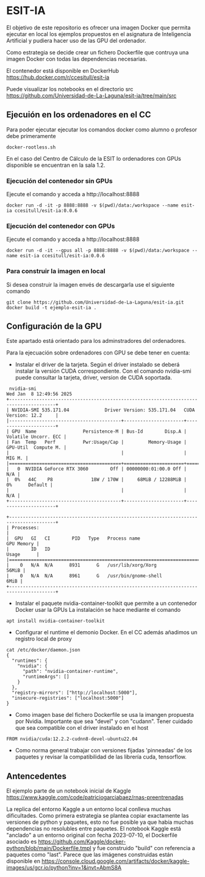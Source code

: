 # ESIT-IA

El objetivo de este repositorio es ofrecer una imagen Docker que permita ejecutar en local los ejemplos propuestos en el asignatura de Inteligencia Artificial y pudiera hacer uso de las GPU del ordenador.

Como estrategia se decide crear un fichero Dockerfile que contruya una imagen Docker con todas las dependencias necesarias.

El contenedor está disponible en DockerHub https://hub.docker.com/r/ccesitull/esit-ia


Puede visualizar los notebooks en el directorio src https://github.com/Universidad-de-La-Laguna/esit-ia/tree/main/src


## Ejecuión en los ordenadores en el CC

Para poder ejecutar ejecutar los comandos docker como alumno o profesor debe primeramente 

```
docker-rootless.sh 
```

En el caso del Centro de Cálculo de la ESIT lo ordenadores con GPUs disponible se encuentran en la sala 1.2.


### Ejecución del contenedor sin GPUs

Ejecute el comando y acceda a http://localhost:8888

```
docker run -d -it -p 8888:8888 -v $(pwd)/data:/workspace --name esit-ia ccesitull/esit-ia:0.0.6
```

### Ejecución del contenedor con GPUs

Ejecute el comando y acceda a http://localhost:8888

```
docker run -d -it --gpus all -p 8888:8888 -v $(pwd)/data:/workspace --name esit-ia ccesitull/esit-ia:0.0.6
```

### Para construir la imagen en local

Si desea construir la imagen envés de descargarla use el siguiente comando

```
git clone https://github.com/Universidad-de-La-Laguna/esit-ia.git
docker build -t ejemplo-esit-ia .
```



## Configuración de la GPU

Este apartado está orientado para los adminstradores del ordenadores. 

Para la ejecuación sobre ordenadores con GPU se debe tener en cuenta:

- Instalar el driver de la tarjeta. Según el driver instalado se deberá instalar la versión CUDA correspondiente. Con el comando nvidia-smi puede consultar la tarjeta, driver, version de CUDA soportada.

```
 nvidia-smi 
Wed Jan  8 12:49:56 2025       
+---------------------------------------------------------------------------------------+
| NVIDIA-SMI 535.171.04             Driver Version: 535.171.04   CUDA Version: 12.2     |
|-----------------------------------------+----------------------+----------------------+
| GPU  Name                 Persistence-M | Bus-Id        Disp.A | Volatile Uncorr. ECC |
| Fan  Temp   Perf          Pwr:Usage/Cap |         Memory-Usage | GPU-Util  Compute M. |
|                                         |                      |               MIG M. |
|=========================================+======================+======================|
|   0  NVIDIA GeForce RTX 3060        Off | 00000000:01:00.0 Off |                  N/A |
|  0%   44C    P8              18W / 170W |     68MiB / 12288MiB |      0%      Default |
|                                         |                      |                  N/A |
+-----------------------------------------+----------------------+----------------------+
                                                                                         
+---------------------------------------------------------------------------------------+
| Processes:                                                                            |
|  GPU   GI   CI        PID   Type   Process name                            GPU Memory |
|        ID   ID                                                             Usage      |
|=======================================================================================|
|    0   N/A  N/A      8931      G   /usr/lib/xorg/Xorg                           56MiB |
|    0   N/A  N/A      8961      G   /usr/bin/gnome-shell                          6MiB |
+---------------------------------------------------------------------------------------+

```

- Instalar el paquete nvidia-container-toolkit  que permite a un contenedor Docker usar la GPUs
  La instalación se hace mediante el comando

```
apt install nvidia-container-toolkit
```

- Configurar el runtime el demonio Docker. En el CC además añadimos un registro local de proxy

```
cat /etc/docker/daemon.json 
{
  "runtimes": {
    "nvidia": {
      "path": "nvidia-container-runtime",
      "runtimeArgs": []
    }
  },
  "registry-mirrors": ["http://localhost:5000"],
  "insecure-registries": ["localhost:5000"]
}
```

- Como imagen base del fichero Dockerfile se usa la imangen propuesta por Nvidia. Importante que sea "devel" y con "cudann". Tener cuidado que sea compatible con el driver instalado en el host


```
FROM nvidia/cuda:12.2.2-cudnn8-devel-ubuntu22.04
```

- Como norma general trabajar con versiones fijadas 'pinneadas' de los paquetes  y revisar la compatibilidad de las librería cuda, tensorflow. 
   

## Antencedentes

El ejemplo  parte de un notebook inicial de Kaggle https://www.kaggle.com/code/patriciogarciabaez/rnas-preentrenadas

La replica del entorno Kaggle a un entorno local conlleva muchas dificultades. Como primera estrategia se plantea copiar exactamente las versiones de python y paquetes, esto no fue posible ya que había muchas dependencias no resolubles entre paquetes. El notebook Kaggle está "anclado" a un entorno original con fecha 2023-07-10, el Dockerfile asociado es https://github.com/Kaggle/docker-python/blob/main/Dockerfile.tmpl y fue construido "build" con referencia a paquetes como "last". Parece que las imágenes construidas están disponible en https://console.cloud.google.com/artifacts/docker/kaggle-images/us/gcr.io/python?inv=1&invt=AbmS8A


